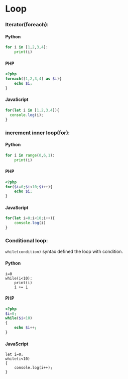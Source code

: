 # Loop

### Iterator(foreach):
#### Python

```python
for i in [1,2,3,4]:
	print(i)
```
#### PHP
```php
<?php
foreach([1,2,3,4] as $i){
	echo $i;
}
```
#### JavaScript
```javascript
for(let i in [1,2,3,4]){
  console.log(i);
}
```

### increment inner loop(for):
#### Python
```python
for i in range(0,6,1):
	print(i)
```
#### PHP
```php
<?php
for($i=0;$i<10;$i++){
	echo $i;
}
```
#### JavaScript
```javascript
for(let i=0;i<10;i++){
	console.log(i)
}
```

### Conditional loop:
```while(condition)``` syntax defined the loop with condition.

#### Python
```
i=0
while(i<10):
	print(i)
	i += 1

```

#### PHP
```php
<?php
$i=0;
while($i<10)
{
	echo $i++;
}
```
#### JavaScript
```
let i=0;
while(i<10)
{
	console.log(i++);
}
```
